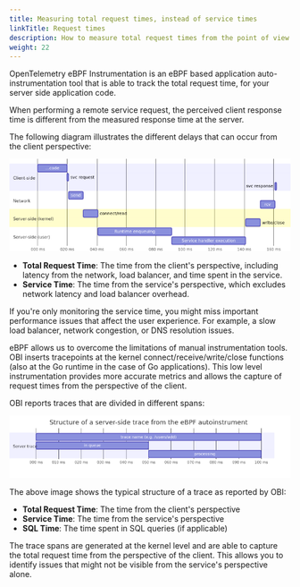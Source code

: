 ```yaml
---
title: Measuring total request times, instead of service times
linkTitle: Request times
description: How to measure total request times from the point of view of the client
weight: 22
---
```


OpenTelemetry eBPF Instrumentation is an eBPF based application
auto-instrumentation tool that is able to track the total request time, for your
server side application code.

When performing a remote service request, the perceived client response time is
different from the measured response time at the server.

The following diagram illustrates the different delays that can occur from the
client perspective:

![Life cycle of a web service request](./req-life-cycle-2.png)

- **Total Request Time**: The time from the client's perspective, including
  latency from the network, load balancer, and time spent in the service.
- **Service Time**: The time from the service's perspective, which excludes
  network latency and load balancer overhead.

If you're only monitoring the service time, you might miss important performance
issues that affect the user experience. For example, a slow load balancer,
network congestion, or DNS resolution issues.

eBPF allows us to overcome the limitations of manual instrumentation tools. OBI
inserts tracepoints at the kernel connect/receive/write/close functions (also at
the Go runtime in the case of Go applications). This low level instrumentation
provides more accurate metrics and allows the capture of request times from the
perspective of the client.

OBI reports traces that are divided in different spans:

![OBI traces and spans](./server-side-trace.png)

The above image shows the typical structure of a trace as reported by OBI:

- **Total Request Time**: The time from the client's perspective
- **Service Time**: The time from the service's perspective
- **SQL Time**: The time spent in SQL queries (if applicable)

The trace spans are generated at the kernel level and are able to capture the
total request time from the perspective of the client. This allows you to
identify issues that might not be visible from the service's perspective alone.
